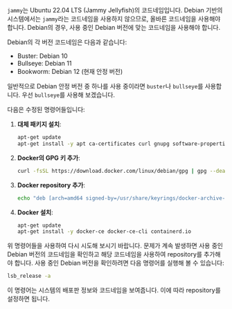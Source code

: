 `jammy`는 Ubuntu 22.04 LTS (Jammy Jellyfish)의 코드네임입니다. Debian 기반의 시스템에서는 `jammy`라는 코드네임을 사용하지 않으므로, 올바른 코드네임을 사용해야 합니다. Debian의 경우, 사용 중인 Debian 버전에 맞는 코드네임을 사용해야 합니다.

Debian의 각 버전 코드네임은 다음과 같습니다:
- Buster: Debian 10
- Bullseye: Debian 11
- Bookworm: Debian 12 (현재 안정 버전)

일반적으로 Debian 안정 버전 중 하나를 사용 중이라면 `buster`나 `bullseye`를 사용합니다. 우선 `bullseye`를 사용해 보겠습니다. 

다음은 수정된 명령어들입니다:

1. **대체 패키지 설치**:
   ```bash
   apt-get update
   apt-get install -y apt ca-certificates curl gnupg software-properties-common
   ```

2. **Docker의 GPG 키 추가**:
   ```bash
   curl -fsSL https://download.docker.com/linux/debian/gpg | gpg --dearmor -o /usr/share/keyrings/docker-archive-keyring.gpg
   ```

3. **Docker repository 추가**:
   ```bash
   echo "deb [arch=amd64 signed-by=/usr/share/keyrings/docker-archive-keyring.gpg] https://download.docker.com/linux/debian bullseye stable" | tee /etc/apt/sources.list.d/docker.list > /dev/null
   ```

4. **Docker 설치**:
   ```bash
   apt-get update
   apt-get install -y docker-ce docker-ce-cli containerd.io
   ```

위 명령어들을 사용하여 다시 시도해 보시기 바랍니다. 문제가 계속 발생하면 사용 중인 Debian 버전의 코드네임을 확인하고 해당 코드네임을 사용하여 repository를 추가해야 합니다. 사용 중인 Debian 버전을 확인하려면 다음 명령어를 실행해 볼 수 있습니다:

```bash
lsb_release -a
```

이 명령어는 시스템의 배포판 정보와 코드네임을 보여줍니다. 이에 따라 repository를 설정하면 됩니다.
